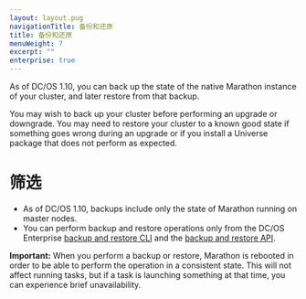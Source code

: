 ```yaml
---
layout: layout.pug
navigationTitle: 备份和还原
title: 备份和还原
menuWeight: 7
excerpt: ""
enterprise: true
---
```

As of DC/OS 1.10, you can back up the state of the native Marathon instance of your cluster, and later restore from that backup.

You may wish to back up your cluster before performing an upgrade or downgrade. You may need to restore your cluster to a known good state if something goes wrong during an upgrade or if you install a Universe package that does not perform as expected.

# 筛选

- As of DC/OS 1.10, backups include only the state of Marathon running on master nodes.
- You can perform backup and restore operations only from the DC/OS Enterprise [backup and restore CLI](/1.10/administering-clusters/backup-and-restore/backup-restore-cli) and the [backup and restore API](/1.10/administering-clusters/backup-and-restore/backup-restore-api).

**Important:** When you perform a backup or restore, Marathon is rebooted in order to be able to perform the operation in a consistent state. This will not affect running tasks, but if a task is launching something at that time, you can experience brief unavailability.